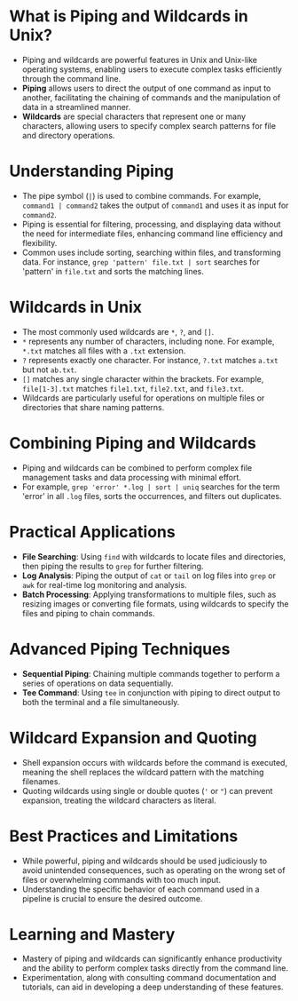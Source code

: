 # What is Piping and Wildcards in Unix?
- Piping and wildcards are powerful features in Unix and Unix-like operating systems, enabling users to execute complex tasks efficiently through the command line.
- **Piping** allows users to direct the output of one command as input to another, facilitating the chaining of commands and the manipulation of data in a streamlined manner.
- **Wildcards** are special characters that represent one or many characters, allowing users to specify complex search patterns for file and directory operations.

# Understanding Piping
- The pipe symbol (`|`) is used to combine commands. For example, `command1 | command2` takes the output of `command1` and uses it as input for `command2`.
- Piping is essential for filtering, processing, and displaying data without the need for intermediate files, enhancing command line efficiency and flexibility.
- Common uses include sorting, searching within files, and transforming data. For instance, `grep 'pattern' file.txt | sort` searches for 'pattern' in `file.txt` and sorts the matching lines.

# Wildcards in Unix
- The most commonly used wildcards are `*`, `?`, and `[]`.
- `*` represents any number of characters, including none. For example, `*.txt` matches all files with a `.txt` extension.
- `?` represents exactly one character. For instance, `?.txt` matches `a.txt` but not `ab.txt`.
- `[]` matches any single character within the brackets. For example, `file[1-3].txt` matches `file1.txt`, `file2.txt`, and `file3.txt`.
- Wildcards are particularly useful for operations on multiple files or directories that share naming patterns.

# Combining Piping and Wildcards
- Piping and wildcards can be combined to perform complex file management tasks and data processing with minimal effort.
- For example, `grep 'error' *.log | sort | uniq` searches for the term 'error' in all `.log` files, sorts the occurrences, and filters out duplicates.

# Practical Applications
- **File Searching**: Using `find` with wildcards to locate files and directories, then piping the results to `grep` for further filtering.
- **Log Analysis**: Piping the output of `cat` or `tail` on log files into `grep` or `awk` for real-time log monitoring and analysis.
- **Batch Processing**: Applying transformations to multiple files, such as resizing images or converting file formats, using wildcards to specify the files and piping to chain commands.

# Advanced Piping Techniques
- **Sequential Piping**: Chaining multiple commands together to perform a series of operations on data sequentially.
- **Tee Command**: Using `tee` in conjunction with piping to direct output to both the terminal and a file simultaneously.

# Wildcard Expansion and Quoting
- Shell expansion occurs with wildcards before the command is executed, meaning the shell replaces the wildcard pattern with the matching filenames.
- Quoting wildcards using single or double quotes (`'` or `"`) can prevent expansion, treating the wildcard characters as literal.

# Best Practices and Limitations
- While powerful, piping and wildcards should be used judiciously to avoid unintended consequences, such as operating on the wrong set of files or overwhelming commands with too much input.
- Understanding the specific behavior of each command used in a pipeline is crucial to ensure the desired outcome.

# Learning and Mastery
- Mastery of piping and wildcards can significantly enhance productivity and the ability to perform complex tasks directly from the command line.
- Experimentation, along with consulting command documentation and tutorials, can aid in developing a deep understanding of these features.